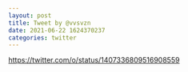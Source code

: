 ```yaml
--- 
layout: post 
title: Tweet by @vvsvzn 
date: 2021-06-22 1624370237 
categories: twitter 
--- 
```

https://twitter.com/o/status/1407336809516908559